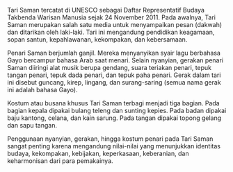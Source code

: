 Tari Saman tercatat di UNESCO sebagai Daftar Representatif Budaya Takbenda Warisan Manusia sejak 24 November 2011. Pada awalnya, Tari Saman merupakan salah satu media untuk menyampaikan pesan (dakwah) dan ditarikan oleh laki-laki. Tari ini mengandung pendidikan keagamaan, sopan santun, kepahlawanan, kekompakan, dan kebersamaan.

Penari Saman berjumlah ganjil. Mereka menyanyikan syair lagu berbahasa Gayo bercampur bahasa Arab saat menari. Selain nyanyian, gerakan penari Saman diiringi alat musik berupa gendang, suara teriakan penari, tepuk tangan penari, tepuk dada penari, dan tepuk paha penari. Gerak dalam tari ini disebut guncang, kirep, lingang, dan surang-saring (semua nama gerak ini adalah bahasa Gayo).

Kostum atau busana khusus Tari Saman terbagi menjadi tiga bagian. Pada bagian kepala dipakai bulang teleng dan sunting kepies. Pada badan dipakai baju kantong, celana, dan kain sarung. Pada tangan dipakai topong gelang dan sapu tangan.

Penggunaan nyanyian, gerakan, hingga kostum penari pada Tari Saman sangat penting karena mengandung nilai-nilai yang menunjukkan identitas budaya, kekompakan, kebijakan, keperkasaan, keberanian, dan keharmonisan dari para pemakainya.
